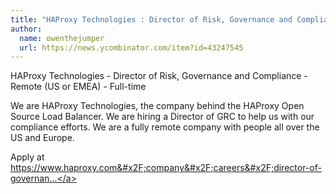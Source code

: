 ```yaml
---
title: "HAProxy Technologies : Director of Risk, Governance and Compliance"
author:
  name: owenthejumper
  url: https://news.ycombinator.com/item?id=43247545
---
```

HAProxy Technologies - Director of Risk, Governance and Compliance - Remote (US or EMEA) - Full-time

We are HAProxy Technologies, the company behind the HAProxy Open Source Load Balancer. We are hiring a Director of GRC to help us with our compliance efforts. We are a fully remote company with people all over the US and Europe.

Apply at <a href="https:&#x2F;&#x2F;www.haproxy.com&#x2F;company&#x2F;careers&#x2F;director-of-governance-risk-and-compliance-grc" rel="nofollow">https:&#x2F;&#x2F;www.haproxy.com&#x2F;company&#x2F;careers&#x2F;director-of-governan...</a>
<JobApplication />

